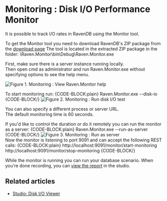 # Monitoring : Disk I/O Performance Monitor

It is possible to track I/O rates in RavenDB using the Monitor tool.

To get the Monitor tool you need to download RavenDB's ZIP package from the [download page](https://ravendb.net/downloads/builds)
The tool is located in the extracted ZIP package in the folder: \Raven.Monitor\bin\Debug\Raven.Monitor.exe

First, make sure there is a server instance running locally.   
Then open cmd as administrator and run Raven.Monitor.exe without specifying options to see the help menu.   

![Figure 1. Monitoring : View Raven.Monitor help](images/monitoring-Disk_IO_test-1.PNG)   

To start monitoring run: 
{CODE-BLOCK:plain}
    Raven.Monitor.exe --disk-io
{CODE-BLOCK/}
![Figure 2. Monitoring : Run disk I/O test](images/monitoring-Disk_IO_test-2.PNG)

You can also specify a different process or server URL.   
The default monitoring time is 60 seconds.   

If you'd like to control the duration or do it remotely you can run the monitor as a server:
{CODE-BLOCK:plain}
    Raven.Monitor.exe --run-as-server
{CODE-BLOCK/}
![Figure 3. Monitoring : Run as server](images/monitoring-Disk_IO_test-3.PNG)   
Now the monitor is listening to port 9091 and can accept the following REST calls:
{CODE-BLOCK:plain}
http://localhost:9091/monitor/start-monitoring
http://localhost:9091/monitor/stop-monitoring
{CODE-BLOCK/}

While the monitor is running you can run your database scenario. 
When you're done recording, you can [view the report](../../../studio/management/disk-io-viewer) in the studio.

## Related articles

- [Studio: Disk I/O Viewer](../../../studio/management/disk-io-viewer)